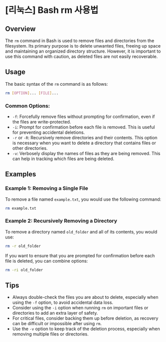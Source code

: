 # [리눅스] Bash rm 사용법

## Overview
The `rm` command in Bash is used to remove files and directories from the filesystem. Its primary purpose is to delete unwanted files, freeing up space and maintaining an organized directory structure. However, it is important to use this command with caution, as deleted files are not easily recoverable.

## Usage
The basic syntax of the `rm` command is as follows:

```bash
rm [OPTION]... [FILE]...
```

### Common Options:
- `-f`: Forcefully remove files without prompting for confirmation, even if the files are write-protected.
- `-i`: Prompt for confirmation before each file is removed. This is useful for preventing accidental deletions.
- `-r` or `-R`: Recursively remove directories and their contents. This option is necessary when you want to delete a directory that contains files or other directories.
- `-v`: Verbosely display the names of files as they are being removed. This can help in tracking which files are being deleted.

## Examples
### Example 1: Removing a Single File
To remove a file named `example.txt`, you would use the following command:

```bash
rm example.txt
```

### Example 2: Recursively Removing a Directory
To remove a directory named `old_folder` and all of its contents, you would use:

```bash
rm -r old_folder
```

If you want to ensure that you are prompted for confirmation before each file is deleted, you can combine options:

```bash
rm -ri old_folder
```

## Tips
- Always double-check the files you are about to delete, especially when using the `-f` option, to avoid accidental data loss.
- Consider using the `-i` option when running `rm` on important files or directories to add an extra layer of safety.
- For critical files, consider backing them up before deletion, as recovery can be difficult or impossible after using `rm`.
- Use the `-v` option to keep track of the deletion process, especially when removing multiple files or directories.